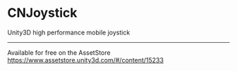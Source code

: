 CNJoystick
==========

Unity3D high performance mobile joystick

-----------------------
Available for free on the AssetStore
https://www.assetstore.unity3d.com/#/content/15233
